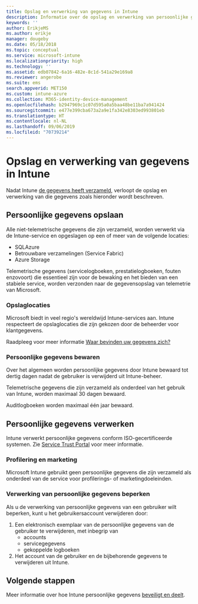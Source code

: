 ```yaml
---
title: Opslag en verwerking van gegevens in Intune
description: Informatie over de opslag en verwerking van persoonlijke gegevens in Intune.
keywords: ''
author: ErikjeMS
ms.author: erikje
manager: dougeby
ms.date: 05/18/2018
ms.topic: conceptual
ms.service: microsoft-intune
ms.localizationpriority: high
ms.technology: ''
ms.assetid: edb07842-6a16-482e-8c1d-541a29e169a8
ms.reviewer: angerobe
ms.suite: ems
search.appverid: MET150
ms.custom: intune-azure
ms.collection: M365-identity-device-management
ms.openlocfilehash: b2947969c1c07d595a0a5baa48be11ba7a941424
ms.sourcegitcommit: e477e399cba673a2a9e1fa342e8303ed993801eb
ms.translationtype: HT
ms.contentlocale: nl-NL
ms.lasthandoff: 09/06/2019
ms.locfileid: "70739214"
---
```

# <a name="data-storage-and-processing-in-intune"></a>Opslag en verwerking van gegevens in Intune

Nadat Intune [de gegevens heeft verzameld](privacy-data-collect.md), verloopt de opslag en verwerking van die gegevens zoals hieronder wordt beschreven.

## <a name="storing-personal-data"></a>Persoonlijke gegevens opslaan

Alle niet-telemetrische gegevens die zijn verzameld, worden verwerkt via de Intune-service en opgeslagen op een of meer van de volgende locaties: 

- SQLAzure 
- Betrouwbare verzamelingen (Service Fabric)  
- Azure Storage 

Telemetrische gegevens (servicelogboeken, prestatielogboeken, fouten enzovoort) die essentieel zijn voor de bewaking en het bieden van een stabiele service, worden verzonden naar de gegevensopslag van telemetrie van Microsoft.

### <a name="storage-locations"></a>Opslaglocaties

Microsoft biedt in veel regio's wereldwijd Intune-services aan. Intune respecteert de opslaglocaties die zijn gekozen door de beheerder voor klantgegevens.

Raadpleeg voor meer informatie [Waar bevinden uw gegevens zich?](https://www.microsoft.com/trust-center/privacy/data-location)

### <a name="personal-data-retention"></a>Persoonlijke gegevens bewaren

Over het algemeen worden persoonlijke gegevens door Intune bewaard tot dertig dagen nadat de gebruiker is verwijderd uit Intune-beheer.

Telemetrische gegevens die zijn verzameld als onderdeel van het gebruik van Intune, worden maximaal 30 dagen bewaard.

Auditlogboeken worden maximaal één jaar bewaard.

## <a name="processing-personal-data"></a>Persoonlijke gegevens verwerken

Intune verwerkt persoonlijke gegevens conform ISO-gecertificeerde systemen. Zie [Service Trust Portal](https://www.microsoft.com/en-us/TrustCenter/stp) voor meer informatie.

### <a name="profiling-and-marketing"></a>Profilering en marketing

Microsoft Intune gebruikt geen persoonlijke gegevens die zijn verzameld als onderdeel van de service voor profilerings- of marketingdoeleinden. 

### <a name="restrict-processing-of-personal-data"></a>Verwerking van persoonlijke gegevens beperken

Als u de verwerking van persoonlijke gegevens van een gebruiker wilt beperken, kunt u het gebruikersaccount verwijderen door:
1. Een elektronisch exemplaar van de persoonlijke gegevens van de gebruiker te verwijderen, met inbegrip van
    - accounts
    - servicegegevens
    - gekoppelde logboeken
2. Het account van de gebruiker en de bijbehorende gegevens te verwijderen uit Intune.

## <a name="next-steps"></a>Volgende stappen

Meer informatie over hoe Intune persoonlijke gegevens [beveiligt en deelt](privacy-data-secure-share.md). 
